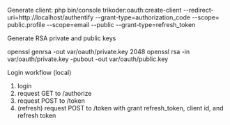Generate client: php bin/console trikoder:oauth:create-client --redirect-uri=http://localhost/authentify --grant-type=authorization_code --scope=
public.profile --scope=email --public --grant-type=refresh_token

Generate RSA private and public keys

openssl genrsa -out var/oauth/private.key 2048
openssl rsa -in var/oauth/private.key -pubout -out var/oauth/public.key

Login workflow (local)

1. login
2. request GET to /authorize
3. request POST to /token
4. (refresh) request POST to /token with grant refresh_token, client id, and refresh token
